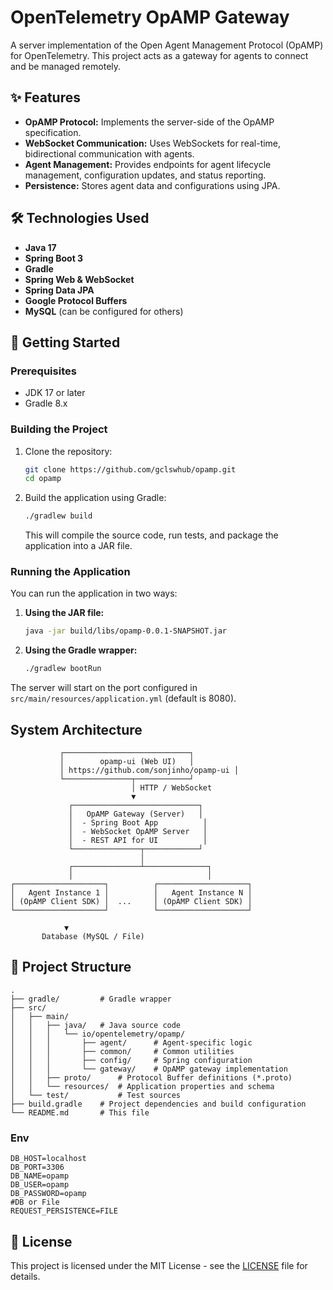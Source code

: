 # OpenTelemetry OpAMP Gateway

A server implementation of the Open Agent Management Protocol (OpAMP) for OpenTelemetry. This project acts as a gateway for agents to connect and be managed remotely.

## ✨ Features

*   **OpAMP Protocol:** Implements the server-side of the OpAMP specification.
*   **WebSocket Communication:** Uses WebSockets for real-time, bidirectional communication with agents.
*   **Agent Management:** Provides endpoints for agent lifecycle management, configuration updates, and status reporting.
*   **Persistence:** Stores agent data and configurations using JPA.

## 🛠️ Technologies Used

*   **Java 17**
*   **Spring Boot 3**
*   **Gradle**
*   **Spring Web & WebSocket**
*   **Spring Data JPA**
*   **Google Protocol Buffers**
*   **MySQL** (can be configured for others)

## 🚀 Getting Started

### Prerequisites

*   JDK 17 or later
*   Gradle 8.x

### Building the Project

1.  Clone the repository:
    ```bash
    git clone https://github.com/gclswhub/opamp.git
    cd opamp
    ```

2.  Build the application using Gradle:
    ```bash
    ./gradlew build
    ```
    This will compile the source code, run tests, and package the application into a JAR file.

### Running the Application

You can run the application in two ways:

1.  **Using the JAR file:**
    ```bash
    java -jar build/libs/opamp-0.0.1-SNAPSHOT.jar
    ```

2.  **Using the Gradle wrapper:**
    ```bash
    ./gradlew bootRun
    ```

The server will start on the port configured in `src/main/resources/application.yml` (default is 8080).

## System Architecture

```aiexclude
           ┌────────────────────────────┐
           │        opamp-ui (Web UI)   │
           │ https://github.com/sonjinho/opamp-ui │
           └───────────────┬────────────┘
                           │ HTTP / WebSocket
                           ▼
             ┌────────────────────────────┐
             │   OpAMP Gateway (Server)   │
             │  - Spring Boot App          │
             │  - WebSocket OpAMP Server   │
             │  - REST API for UI          │
             └───────────────┬────────────┘
                             │
             ┌───────────────┴──────────────┐
             │                              │
┌────────────────────┐          ┌────────────────────┐
│   Agent Instance 1 │          │   Agent Instance N │
│ (OpAMP Client SDK) │  ...     │ (OpAMP Client SDK) │
└────────────────────┘          └────────────────────┘

            ▼
       Database (MySQL / File)
```

## 📁 Project Structure

```
.
├── gradle/         # Gradle wrapper
├── src/
│   ├── main/
│   │   ├── java/   # Java source code
│   │   │   └── io/opentelemetry/opamp/
│   │   │       ├── agent/      # Agent-specific logic
│   │   │       ├── common/     # Common utilities
│   │   │       ├── config/     # Spring configuration
│   │   │       └── gateway/    # OpAMP gateway implementation
│   │   ├── proto/      # Protocol Buffer definitions (*.proto)
│   │   └── resources/  # Application properties and schema
│   └── test/           # Test sources
├── build.gradle    # Project dependencies and build configuration
└── README.md       # This file
```

### Env

```
DB_HOST=localhost
DB_PORT=3306
DB_NAME=opamp
DB_USER=opamp
DB_PASSWORD=opamp
#DB or File
REQUEST_PERSISTENCE=FILE

```


## 📄 License

This project is licensed under the MIT License - see the [LICENSE](LICENSE) file for details.
